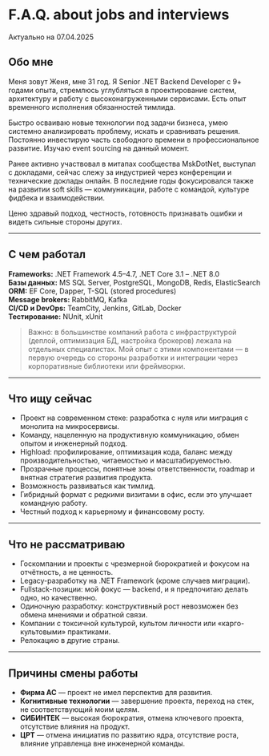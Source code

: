 # F.A.Q. about jobs and interviews

Актуально на 07.04.2025
## Обо мне

Меня зовут Женя, мне 31 год. Я Senior .NET Backend Developer с 9+ годами опыта, стремлюсь углубляться в проектирование систем, архитектуру и работу с высоконагруженными сервисами. Есть опыт временного исполнения обязанностей тимлида.

Быстро осваиваю новые технологии под задачи бизнеса, умею системно анализировать проблему, искать и сравнивать решения. Постоянно инвестирую часть свободного времени в профессиональное развитие. Изучаю event sourcing на данный момент.

Ранее активно участвовал в митапах сообщества MskDotNet, выступал с докладами, сейчас слежу за индустрией через конференции и технические доклады онлайн. В последние годы фокусировался также на развитии soft skills — коммуникации, работе с командой, культуре фидбека и взаимодействии.

Ценю здравый подход, честность, готовность признавать ошибки и видеть сильные стороны других.

---

## С чем работал

**Frameworks:** .NET Framework 4.5–4.7, .NET Core 3.1 – .NET 8.0  
**Базы данных:** MS SQL Server, PostgreSQL, MongoDB, Redis, ElasticSearch  
**ORM:** EF Core, Dapper, T-SQL (stored procedures)  
**Message brokers:** RabbitMQ, Kafka  
**CI/CD и DevOps:** TeamCity, Jenkins, GitLab, Docker  
**Тестирование:** NUnit, xUnit

> Важно: в большинстве компаний работа с инфраструктурой (деплой, оптимизация БД, настройка брокеров) лежала на отдельных специалистах. Мой опыт с этими компонентами — в первую очередь со стороны разработки и интеграции через корпоративные библиотеки или фреймворки.

---

## Что ищу сейчас

- Проект на современном стеке: разработка с нуля или миграция с монолита на микросервисы.
- Команду, нацеленную на продуктивную коммуникацию, обмен опытом и инженерный подход.
- Highload: профилирование, оптимизация кода, баланс между производительностью, читаемостью и масштабируемостью.
- Прозрачные процессы, понятные зоны ответственности, roadmap и внятная стратегия развития продукта.
- Возможность развиваться как тимлид.
- Гибридный формат с редкими визитами в офис, если это улучшает командную работу.
- Честный подход к карьерному и финансовому росту.

---

## Что не рассматриваю

- Госкомпании и проекты с чрезмерной бюрократией и фокусом на отчётность, а не ценность.
- Legacy-разработку на .NET Framework (кроме случаев миграции).
- Fullstack-позиции: мой фокус — backend, и я предпочитаю делать одно, но качественно.
- Одиночную разработку: конструктивный рост невозможен без обмена мнениями и обратной связи.
- Компании с токсичной культурой, культом личности или «карго-культовыми» практиками.
- Релокацию в другие страны.

---

## Причины смены работы

- **Фирма АС** — проект не имел перспектив для развития.
- **Когнитивные технологии** — завершение проекта, переход на стек, не соответствующий моим целям.
- **СИБИНТЕК** — высокая бюрократия, отмена ключевого проекта, отсутствие влияния на продукт.
- **ЦРТ** — отмена инициатив по развитию ядра, отсутствие роста, влияние управленца вне инженерной команды.
